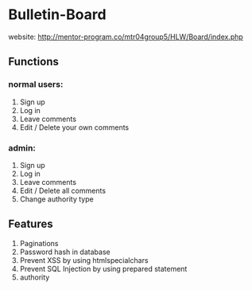# Bulletin-Board

website: http://mentor-program.co/mtr04group5/HLW/Board/index.php

## Functions
### normal users:
1. Sign up
2. Log in
3. Leave comments
4. Edit / Delete your own comments
### admin:
1. Sign up
2. Log in
3. Leave comments
4. Edit / Delete all comments
5. Change authority type 

## Features
1. Paginations
2. Password hash in database
3. Prevent XSS by using htmlspecialchars
4. Prevent SQL Injection by using prepared statement
5. authority
